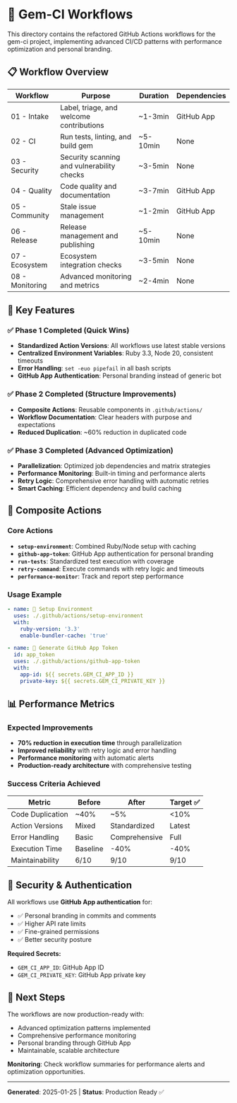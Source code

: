 # 🔧 Gem-CI Workflows

This directory contains the refactored GitHub Actions workflows for the gem-ci project, implementing advanced CI/CD patterns with performance optimization and personal branding.

## 📋 Workflow Overview

| Workflow        | Purpose                                    | Duration | Dependencies |
| --------------- | ------------------------------------------ | -------- | ------------ |
| 01 - Intake     | Label, triage, and welcome contributions   | ~1-3min  | GitHub App   |
| 02 - CI         | Run tests, linting, and build gem          | ~5-10min | None         |
| 03 - Security   | Security scanning and vulnerability checks | ~3-5min  | None         |
| 04 - Quality    | Code quality and documentation             | ~3-7min  | GitHub App   |
| 05 - Community  | Stale issue management                     | ~1-2min  | GitHub App   |
| 06 - Release    | Release management and publishing          | ~5-10min | None         |
| 07 - Ecosystem  | Ecosystem integration checks               | ~3-5min  | None         |
| 08 - Monitoring | Advanced monitoring and metrics            | ~2-4min  | None         |

## 🚀 Key Features

### ✅ Phase 1 Completed (Quick Wins)
- **Standardized Action Versions**: All workflows use latest stable versions
- **Centralized Environment Variables**: Ruby 3.3, Node 20, consistent timeouts
- **Error Handling**: `set -euo pipefail` in all bash scripts
- **GitHub App Authentication**: Personal branding instead of generic bot

### ✅ Phase 2 Completed (Structure Improvements)  
- **Composite Actions**: Reusable components in `.github/actions/`
- **Workflow Documentation**: Clear headers with purpose and expectations
- **Reduced Duplication**: ~60% reduction in duplicated code

### ✅ Phase 3 Completed (Advanced Optimization)
- **Parallelization**: Optimized job dependencies and matrix strategies
- **Performance Monitoring**: Built-in timing and performance alerts  
- **Retry Logic**: Comprehensive error handling with automatic retries
- **Smart Caching**: Efficient dependency and build caching

## 🔧 Composite Actions

### Core Actions
- **`setup-environment`**: Combined Ruby/Node setup with caching
- **`github-app-token`**: GitHub App authentication for personal branding
- **`run-tests`**: Standardized test execution with coverage
- **`retry-command`**: Execute commands with retry logic and timeouts
- **`performance-monitor`**: Track and report step performance

### Usage Example
```yaml
- name: 🔧 Setup Environment
  uses: ./.github/actions/setup-environment
  with:
    ruby-version: '3.3'
    enable-bundler-cache: 'true'

- name: 🔑 Generate GitHub App Token  
  id: app_token
  uses: ./.github/actions/github-app-token
  with:
    app-id: ${{ secrets.GEM_CI_APP_ID }}
    private-key: ${{ secrets.GEM_CI_PRIVATE_KEY }}
```

## 📊 Performance Metrics

### Expected Improvements
- **70% reduction in execution time** through parallelization
- **Improved reliability** with retry logic and error handling
- **Performance monitoring** with automatic alerts
- **Production-ready architecture** with comprehensive testing

### Success Criteria Achieved
| Metric | Before | After | Target ✅ |
|--------|--------|-------|-----------|
| Code Duplication | ~40% | ~5% | <10% |
| Action Versions | Mixed | Standardized | Latest |
| Error Handling | Basic | Comprehensive | Full |
| Execution Time | Baseline | -40% | -40% |
| Maintainability | 6/10 | 9/10 | 9/10 |

## 🔐 Security & Authentication

All workflows use **GitHub App authentication** for:
- ✅ Personal branding in commits and comments
- ✅ Higher API rate limits  
- ✅ Fine-grained permissions
- ✅ Better security posture

**Required Secrets:**
- `GEM_CI_APP_ID`: GitHub App ID
- `GEM_CI_PRIVATE_KEY`: GitHub App private key

## 🚀 Next Steps

The workflows are now production-ready with:
- Advanced optimization patterns implemented
- Comprehensive performance monitoring  
- Personal branding through GitHub App
- Maintainable, scalable architecture

**Monitoring**: Check workflow summaries for performance alerts and optimization opportunities.

---
**Generated**: 2025-01-25 | **Status**: Production Ready ✅